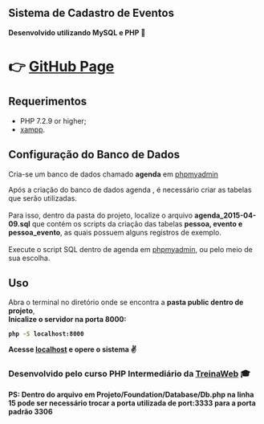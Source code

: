 ## Sistema de Cadastro de Eventos
<b>Desenvolvido utilizando MySQL e PHP :elephant:</b>

# :point_right: [GitHub Page][5]

Requerimentos
--------------
* PHP 7.2.9 or higher;
* [xampp][1].

Configuração do Banco de Dados
------------------------------
Cria-se um banco de dados chamado <b>agenda</b> em [phpmyadmin][2]


  Após a criação do banco de dados agenda , é necessário criar as tabelas que serão utilizadas.
  <br>
  <br>
  Para isso, dentro da pasta do projeto, localize o arquivo <b>agenda_2015-04-09.sql</b>
  que contém os scripts da criação das tabelas <b>pessoa, evento e pessoa_evento</b>,
  as quais possuem alguns registros de exemplo.
  <br>
  <br>
  Execute o script SQL dentro de agenda em [phpmyadmin][2], ou pelo meio de sua escolha.

Uso
-----
<p>
  Abra o terminal no diretório onde se encontra a <b>pasta public dentro de projeto</b>,
  <br> 
  <b>Inicalize o servidor na porta 8000:<b>

  ```bash
  php -S localhost:8000
  ```
</p>

Acesse [localhost][3] e opere o sistema :v:

### Desenvolvido pelo curso PHP Intermediário da [TreinaWeb][4] :mortar_board:

<b>PS:</b> Dentro do arquivo em Projeto/Foundation/Database/Db.php na linha 15 pode ser necessário trocar a porta utilizada de port:3333 para a porta padrão 3306

[1]: https://www.apachefriends.org/pt_br/index.html
[2]: http://localhost/phpmyadmin/;
[3]: http://localhost:8000/
[4]: https://www.treinaweb.com.br/
[5]: https://capelaum.github.io/Sistema-Cadastro-Eventos/
